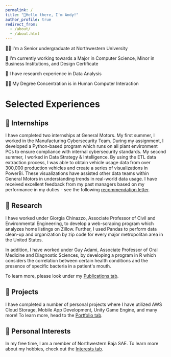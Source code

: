```yaml
---
permalink: /
title: "👋Hello there, I'm Andy!"
author_profile: true
redirect_from: 
  - /about/
  - /about.html
---
```

🧑‍🎓 I'm a Senior undergraduate at Northwestern University

📖 I'm currently working towards a Major in Computer Science, Minor in Business Institutions, and Design Certificate

🔬 I have research experience in Data Analysis

🧑‍💻 My Degree Concentration is in Human Computer Interaction


# Selected Experiences
## 🏢 Internships
I have completed two internships at General Motors. My first summer, I worked in the Manufacturing Cybersecurity Team. During my assignment, I developed a Python-based program which runs on all plant environment PCs to ensure compliance with internal cybersecurity standards. My second summer, I worked in Data Strategy & Intelligence. By using the ETL data extraction process, I was able to obtain vehicle usage data from over 300,000 production vehicles and create a series of visualizations in PowerBi. These visualizations have assisted other data teams within General Motors in understanding trends in real-world data usage. I have received excellent feedback from my past managers based on my performance in my duties - see the following [recommendation letter](/files/recommendation.pdf). 

## 🔬 Research
I have worked under Giorgia Chinazzo, Associate Professor of Civil and Environmental Engineering, to develop a web-scraping program which analyzes home listings on Zillow. Further, I used Pandas to perform data clean-up and organization by zip code for every major metropolitan area in the United States. 

In addition, I have worked under Guy Adami, Associate Professor of Oral Medicine and Diagnostic Sciences, by developing a program in R which considers the correlation between certain health conditions and the presence of specific bacteria in a patient's mouth. 

To learn more, please look under my [Publications tab](https://andyzhang20013.github.io//files/uic_publication.pdf). 

## 🏫 Projects
I have completed a number of personal projects where I have utilized AWS Cloud Storage, Mobile App Development, Unity Game Engine, and many more! To learn more, head to the [Portfolio tab](https://andyzhang20013.github.io//portfolio/). 

## 🛝 Personal Interests
In my free time, I am a member of Northwestern Baja SAE. To learn more about my hobbies, check out the [Interests tab](https://andyzhang20013.github.io//talks/). 